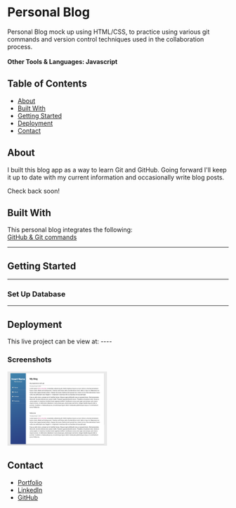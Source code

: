 # Personal Blog #

Personal Blog mock up using HTML/CSS, to practice using various git commands and version control techniques used in the collaboration process.
<br/><br/>
<b>Other Tools & Languages: Javascript</b> 

## Table of Contents ##
<ul> 
  <li><a href="#about"> About </a></li>
  <li><a href="#technologies"> Built With </a></li>
  <li><a href="#setup"> Getting Started </a></li>
  <li><a href="#usage"> Deployment </a></li>
  <li><a href="#contact"> Contact</a></li>
</ul>

<div id="about"></div> 

## About ##
I built this blog app as a way to learn Git and GitHub. Going forward I'll keep it up to date with my current information and occasionally write blog posts.

Check back soon!

<div id="technologies"></div> 

## Built With ##
This personal blog integrates the following: <br/>
<a href="#">GitHub & Git commands</a>

-------


<div id="setup"></div> 

## Getting Started ##
-----

### Set Up Database ###

------


<div id="usage"></div> 

## Deployment ##
This live project can be view at: ----

### Screenshots ###

<img src="Screenshot.png" alt="Blog Screenshot" width="45%" float="left">

<div id="contact"></div> 

## Contact ##

<ul>
  <li><a href="http://robynwang-portfolio.herokuapp.com/" target="_blank">Portfolio</a></li>
  <li><a href="https://www.linkedin.com/in/tyrobynwang" target="_blank">LinkedIn</a></li>
  <li><a href="https://github.com/robynwang314" target="_blank">GitHub</a></li>
</ul>